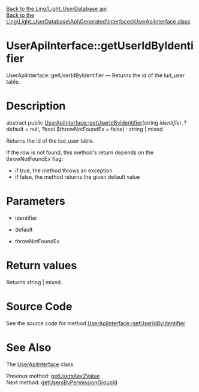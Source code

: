 [Back to the Ling/Light_UserDatabase api](https://github.com/lingtalfi/Light_UserDatabase/blob/master/doc/api/Ling/Light_UserDatabase.md)<br>
[Back to the Ling\Light_UserDatabase\Api\Generated\Interfaces\UserApiInterface class](https://github.com/lingtalfi/Light_UserDatabase/blob/master/doc/api/Ling/Light_UserDatabase/Api/Generated/Interfaces/UserApiInterface.md)


UserApiInterface::getUserIdByIdentifier
================



UserApiInterface::getUserIdByIdentifier — Returns the id of the lud_user table.




Description
================


abstract public [UserApiInterface::getUserIdByIdentifier](https://github.com/lingtalfi/Light_UserDatabase/blob/master/doc/api/Ling/Light_UserDatabase/Api/Generated/Interfaces/UserApiInterface/getUserIdByIdentifier.md)(string $identifier, ?$default = null, ?bool $throwNotFoundEx = false) : string | mixed




Returns the id of the lud_user table.

If the row is not found, this method's return depends on the throwNotFoundEx flag:
- if true, the method throws an exception
- if false, the method returns the given default value




Parameters
================


- identifier

    

- default

    

- throwNotFoundEx

    


Return values
================

Returns string | mixed.








Source Code
===========
See the source code for method [UserApiInterface::getUserIdByIdentifier](https://github.com/lingtalfi/Light_UserDatabase/blob/master/Api/Generated/Interfaces/UserApiInterface.php#L204-L204)


See Also
================

The [UserApiInterface](https://github.com/lingtalfi/Light_UserDatabase/blob/master/doc/api/Ling/Light_UserDatabase/Api/Generated/Interfaces/UserApiInterface.md) class.

Previous method: [getUsersKey2Value](https://github.com/lingtalfi/Light_UserDatabase/blob/master/doc/api/Ling/Light_UserDatabase/Api/Generated/Interfaces/UserApiInterface/getUsersKey2Value.md)<br>Next method: [getUsersByPermissionGroupId](https://github.com/lingtalfi/Light_UserDatabase/blob/master/doc/api/Ling/Light_UserDatabase/Api/Generated/Interfaces/UserApiInterface/getUsersByPermissionGroupId.md)<br>

